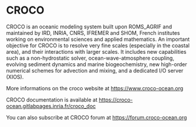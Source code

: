 # CROCO 

CROCO is an oceanic modeling system built upon ROMS_AGRIF and maintained 
by IRD, INRIA, CNRS, IFREMER and SHOM, French institutes working on 
environmental sciences and applied mathematics. An important objective for 
CROCO is to resolve very fine scales (especially in the coastal area), and 
their interactions with larger scales. It includes new capabilities such as 
a non-hydrostatic solver, ocean-wave-atmosphere coupling, evolving sediment 
dynamics and marine biogeochemistry, new high-order numerical schemes for 
advection and mixing, and a dedicated I/O server (XIOS). 

More informations on the croco website at 
https://www.croco-ocean.org

CROCO documentation is available at 
https://croco-ocean.gitlabpages.inria.fr/croco_doc

You can also subscribe at CROCO forum at 
https://forum.croco-ocean.org